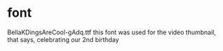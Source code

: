 # font

BellaKDingsAreCool-gAdq.ttf
this font was used for the video thumbnail, that says, celebrating our 2nd birthday